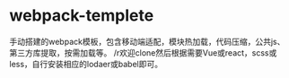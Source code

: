 # webpack-templete
手动搭建的webpack模板，包含移动端适配，模块热加载，代码压缩，公共js、第三方库提取，按需加载等。
/r欢迎clone然后根据需要Vue或react，scss或less，自行安装相应的lodaer或babel即可。
